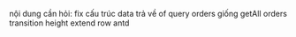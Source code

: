 nội dung cần hỏi: 
  fix cấu trúc data trả về of query orders giống getAll orders
  transition height extend row antd